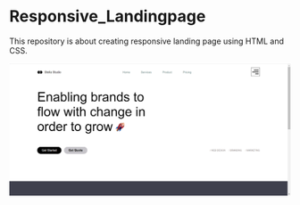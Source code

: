 # Responsive_Landingpage
This repository is about creating responsive landing page using HTML and CSS.

<img src="/images/main.PNG">

